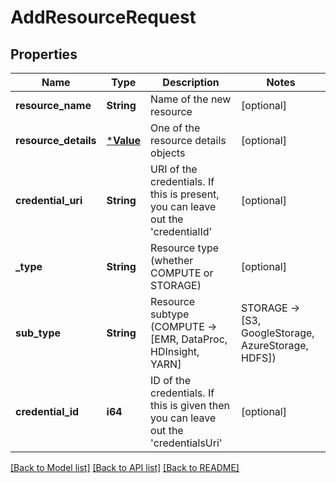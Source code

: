# AddResourceRequest

## Properties

Name | Type | Description | Notes
------------ | ------------- | ------------- | -------------
**resource_name** | **String** | Name of the new resource | [optional] 
**resource_details** | [***Value**](.md) | One of the resource details objects | [optional] 
**credential_uri** | **String** | URI of the credentials. If this is present, you can leave out the 'credentialId' | [optional] 
**_type** | **String** | Resource type (whether COMPUTE or STORAGE) | [optional] 
**sub_type** | **String** | Resource subtype (COMPUTE -> [EMR, DataProc, HDInsight, YARN] | STORAGE -> [S3, GoogleStorage, AzureStorage, HDFS]) | [optional] 
**credential_id** | **i64** | ID of the credentials. If this is given then you can leave out the 'credentialsUri' | [optional] 

[[Back to Model list]](../README.md#documentation-for-models) [[Back to API list]](../README.md#documentation-for-api-endpoints) [[Back to README]](../README.md)


